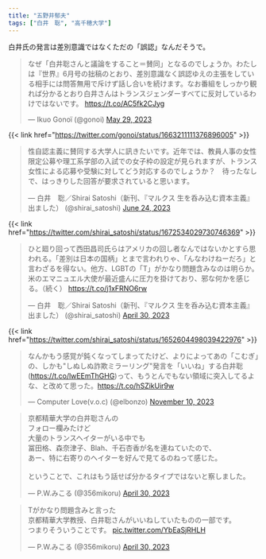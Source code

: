 ```yaml
---
title: "五野井郁夫"
tags: ["白井　聡", "高千穂大学"]
---
```


白井氏の発言は差別意識ではなくただの「誤認」なんだそうで。

<blockquote class="twitter-tweet"><p lang="ja" dir="ltr">なぜ「白井聡さんと議論をすること＝賛同」となるのでしょうか。わたしは『世界』6月号の拙稿のとおり、差別意識なく誤認ゆえの主張をしている相手には問答無用で斥けず話し合いを続けます。なお番組をしっかり観れば分かるとおり白井さんはトランスジェンダーすべてに反対しているわけではないです。 <a href="https://t.co/AC5fk2CJyg">https://t.co/AC5fk2CJyg</a></p>&mdash; Ikuo Gonoï (@gonoi) <a href="https://twitter.com/gonoi/status/1663211111376896005?ref_src=twsrc%5Etfw">May 29, 2023</a></blockquote> <script async src="https://platform.twitter.com/widgets.js" charset="utf-8"></script> 

{{< link href="https://twitter.com/gonoi/status/1663211111376896005" >}}

<blockquote class="twitter-tweet"><p lang="ja" dir="ltr">性自認主義に賛同する大学人に訊きたいです。近年では、教員人事の女性限定公募や理工系学部の入試での女子枠の設定が見られますが、トランス女性による応募や受験に対してどう対応するのでしょうか？　待ったなしで、はっきりした回答が要求されていると思います。</p>&mdash; 白井　聡／Shirai Satoshi（新刊、『マルクス 生を呑み込む資本主義』出ました） (@shirai_satoshi) <a href="https://twitter.com/shirai_satoshi/status/1672534029730746369?ref_src=twsrc%5Etfw">June 24, 2023</a></blockquote> <script async src="https://platform.twitter.com/widgets.js" charset="utf-8"></script> 

{{< link href="https://twitter.com/shirai_satoshi/status/1672534029730746369" >}}

<blockquote class="twitter-tweet"><p lang="ja" dir="ltr">ひと廻り回って西田昌司氏らはアメリカの回し者なんではないかとすら思われる。「差別は日本の国柄」とまで言われりゃ、「んなわけねーだろ」と言わざるを得ない。他方、LGBTの「T」がかなり問題含みなのは明らか。米のエマニュエル大使が最近盛んに圧力を掛けており、邪な何かを感じる。（続く） <a href="https://t.co/j1xFRNO6rw">https://t.co/j1xFRNO6rw</a></p>&mdash; 白井　聡／Shirai Satoshi（新刊、『マルクス 生を呑み込む資本主義』出ました） (@shirai_satoshi) <a href="https://twitter.com/shirai_satoshi/status/1652604498039422976?ref_src=twsrc%5Etfw">April 30, 2023</a></blockquote> <script async src="https://platform.twitter.com/widgets.js" charset="utf-8"></script> 

{{< link href="https://twitter.com/shirai_satoshi/status/1652604498039422976" >}}

<blockquote class="twitter-tweet"><p lang="ja" dir="ltr">なんかもう感覚が鈍くなってしまってたけど、よりによってあの「こむぎ」の、しかも&quot;しぬしぬ詐欺ミラーリング&quot;発言を「いいね」する白井聡(<a href="https://t.co/lwEEmThGHG">https://t.co/lwEEmThGHG</a>)って、もうとんでもない領域に突入してるよな、と改めて思った。<a href="https://t.co/hSZikUir9w">https://t.co/hSZikUir9w</a></p>&mdash; Computer Love(v.o.c) (@elbonzo) <a href="https://twitter.com/elbonzo/status/1723014563585728821?ref_src=twsrc%5Etfw">November 10, 2023</a></blockquote> <script async src="https://platform.twitter.com/widgets.js" charset="utf-8"></script> 

<blockquote class="twitter-tweet"><p lang="ja" dir="ltr">京都精華大学の白井聡さんの<br>フォロー欄みたけど<br>大量のトランスヘイターがいる中でも<br>冨田格、森奈津子、Blah、千石杏香が名を連ねていたので、<br>あー、特に右寄りのヘイターを好んで見てるのねって感じた。<br><br>ということで、これはもう話せば分かるタイプではないと察しました。</p>&mdash; P.W.みこる (@356mikoru) <a href="https://twitter.com/356mikoru/status/1652809909782867969?ref_src=twsrc%5Etfw">April 30, 2023</a></blockquote> <script async src="https://platform.twitter.com/widgets.js" charset="utf-8"></script> 

<blockquote class="twitter-tweet"><p lang="ja" dir="ltr">Tがかなり問題含みと言った<br>京都精華大学教授、白井聡さんがいいねしていたものの一部です。<br>つまりそういうことです。 <a href="https://t.co/YbEaSjRHLH">pic.twitter.com/YbEaSjRHLH</a></p>&mdash; P.W.みこる (@356mikoru) <a href="https://twitter.com/356mikoru/status/1652677222313132034?ref_src=twsrc%5Etfw">April 30, 2023</a></blockquote> <script async src="https://platform.twitter.com/widgets.js" charset="utf-8"></script> 